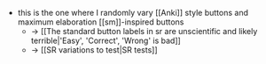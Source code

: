 
- this is the one where I randomly vary [[Anki]] style buttons and maximum elaboration [[sm]]-inspired buttons
	- → [[The standard button labels in sr are unscientific and likely terrible|'Easy', 'Correct', 'Wrong' is bad]]
	- → [[SR variations to test|SR tests]]